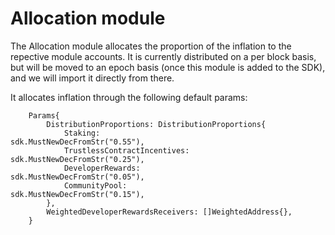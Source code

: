 <!--
order: 0
-->

# Allocation module

The Allocation module allocates the proportion of the inflation to the repective module accounts. 
It is currently distributed on a per block basis, but will be moved to an epoch basis (once this module is added to the SDK), and we will import it directly from there.

It allocates inflation through the following default params:

```golang
	Params{
		DistributionProportions: DistributionProportions{
			Staking:                     sdk.MustNewDecFromStr("0.55"),
			TrustlessContractIncentives: sdk.MustNewDecFromStr("0.25"),
			DeveloperRewards:            sdk.MustNewDecFromStr("0.05"),
			CommunityPool:               sdk.MustNewDecFromStr("0.15"),
		},
		WeightedDeveloperRewardsReceivers: []WeightedAddress{},
	}
```
